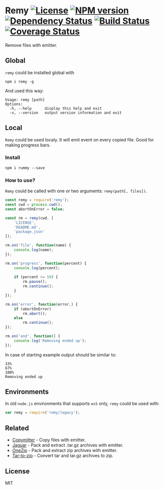 # Remy [![License][LicenseIMGURL]][LicenseURL] [![NPM version][NPMIMGURL]][NPMURL] [![Dependency Status][DependencyStatusIMGURL]][DependencyStatusURL] [![Build Status][BuildStatusIMGURL]][BuildStatusURL] [![Coverage Status][CoverageIMGURL]][CoverageURL]

Remove files with emitter.

## Global

`remy` could be installed global with

```
npm i remy -g
```
And used this way:

```
Usage: remy [path]
Options:
  -h, --help      display this help and exit
  -v, --version   output version information and exit
```

## Local

`Remy` could be used localy. It will emit event on every copied file.
Good for making progress bars.

### Install

```
npm i rummy --save
```

### How to use?
`Remy` could be called with one or two arguments: `remy(path[, files])`.

```js
const remy = require('remy');
const cwd = process.cwd();
const abortOnError = false;

const rm = remy(cwd, [
    'LICENSE',
    'README.md',
    'package.json'
]);

rm.on('file', function(name) {
    console.log(name);
});

rm.on('progress', function(percent) {
    console.log(percent);
    
    if (percent >= 50) {
        rm.pause();
        rm.continue();
    }
});

rm.on('error', function(error,) {
    if (abortOnError)
        rm.abort();
    else
        rm.continue();
});

rm.on('end', function() {
    console.log('Removing ended up');
});
```

In case of starting example output should be similar to:

```
33%
67%
100%
Removing ended up
```

## Environments

In old `node.js` environments that supports `es5` only, `remy` could be used with:

```js
var remy = require('remy/legacy');
```

## Related

- [Copymitter](https://github.com/coderaiser/node-copymitter "Copymitter") - Copy files with emitter.
- [Jaguar](https://github.com/coderaiser/node-jaguar "Jaguar") - Pack and extract .tar.gz archives with emitter.
- [OneZip](https://github.com/coderaiser/node-onezip "OneZip") - Pack and extract zip archives with emitter.
- [Tar-to-zip](https://github.com/coderaiser/node-tar-to-zip "tar-to-zip") - Convert tar and tar.gz archives to zip.

## License

MIT

[NPMIMGURL]:                https://img.shields.io/npm/v/remy.svg?style=flat
[BuildStatusIMGURL]:        https://img.shields.io/travis/coderaiser/node-remy/master.svg?style=flat
[DependencyStatusIMGURL]:   https://img.shields.io/gemnasium/coderaiser/node-remy.svg?style=flat
[LicenseIMGURL]:            https://img.shields.io/badge/license-MIT-317BF9.svg?style=flat
[CoverageIMGURL]:           https://coveralls.io/repos/coderaiser/node-remy/badge.svg?branch=master&service=github
[NPMURL]:                   https://npmjs.org/package/remy "npm"
[BuildStatusURL]:           https://travis-ci.org/coderaiser/node-remy  "Build Status"
[DependencyStatusURL]:      https://gemnasium.com/coderaiser/node-remy "Dependency Status"
[LicenseURL]:               https://tldrlegal.com/license/mit-license "MIT License"
[CoverageURL]:              https://coveralls.io/github/coderaiser/node-remy?branch=master
